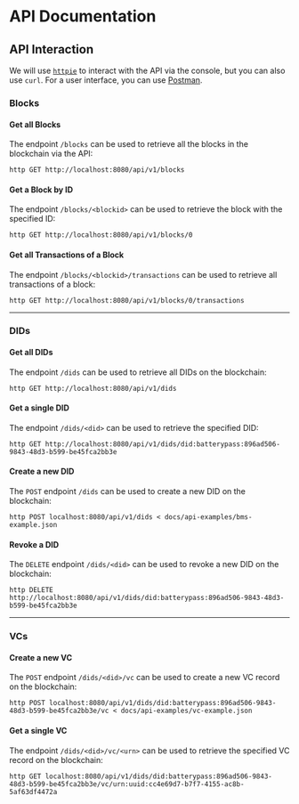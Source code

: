 # API Documentation

## API Interaction
We will use [`httpie`](https://httpie.io/docs/cli/linux) to interact with the API via the console, but you can also use `curl`. 
For a user interface, you can use [Postman](https://www.postman.com/).

### Blocks
#### Get all Blocks
The endpoint `/blocks` can be used to retrieve all the blocks in the blockchain via the API:
```shell
http GET http://localhost:8080/api/v1/blocks
```

#### Get a Block by ID
The endpoint `/blocks/<blockid>` can be used to retrieve the block with the specified ID:
```shell
http GET http://localhost:8080/api/v1/blocks/0
```

#### Get all Transactions of a Block
The endpoint `/blocks/<blockid>/transactions` can be used to retrieve all transactions of a block:
```shell
http GET http://localhost:8080/api/v1/blocks/0/transactions
```

---
### DIDs
#### Get all DIDs
The endpoint `/dids` can be used to retrieve all DIDs on the blockchain:
```shell
http GET http://localhost:8080/api/v1/dids
```

#### Get a single DID
The endpoint `/dids/<did>` can be used to retrieve the specified DID:
```shell
http GET http://localhost:8080/api/v1/dids/did:batterypass:896ad506-9843-48d3-b599-be45fca2bb3e
```

#### Create a new DID
The `POST` endpoint `/dids` can be used to create a new DID on the blockchain:
```shell
http POST localhost:8080/api/v1/dids < docs/api-examples/bms-example.json 
```

#### Revoke a DID
The `DELETE` endpoint `/dids/<did>` can be used to revoke a new DID on the blockchain:
```shell
http DELETE http://localhost:8080/api/v1/dids/did:batterypass:896ad506-9843-48d3-b599-be45fca2bb3e
```

---
### VCs
#### Create a new VC
The `POST` endpoint `/dids/<did>/vc` can be used to create a new VC record on the blockchain:
```shell
http POST localhost:8080/api/v1/dids/did:batterypass:896ad506-9843-48d3-b599-be45fca2bb3e/vc < docs/api-examples/vc-example.json
```

#### Get a single VC
The endpoint `/dids/<did>/vc/<urn>` can be used to retrieve the specified VC record on the blockchain:
```shell
http GET localhost:8080/api/v1/dids/did:batterypass:896ad506-9843-48d3-b599-be45fca2bb3e/vc/urn:uuid:cc4e69d7-b7f7-4155-ac8b-5af63df4472a
```
